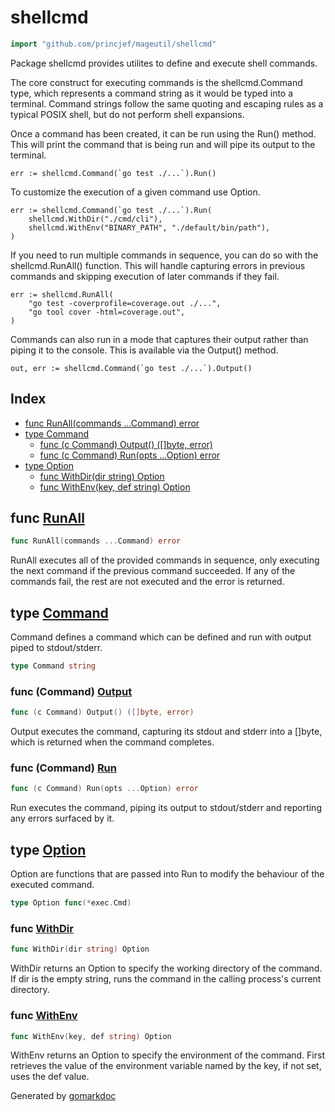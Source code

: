 <!-- Code generated by gomarkdoc. DO NOT EDIT -->

# shellcmd

```go
import "github.com/princjef/mageutil/shellcmd"
```

Package shellcmd provides utilites to define and execute shell commands\.

The core construct for executing commands is the shellcmd\.Command type\, which represents a command string as it would be typed into a terminal\. Command strings follow the same quoting and escaping rules as a typical POSIX shell\, but do not perform shell expansions\.

Once a command has been created\, it can be run using the Run\(\) method\. This will print the command that is being run and will pipe its output to the terminal\.

```
err := shellcmd.Command(`go test ./...`).Run()
```

To customize the execution of a given command use Option\.

```
err := shellcmd.Command(`go test ./...`).Run(
	shellcmd.WithDir("./cmd/cli"),
	shellcmd.WithEnv("BINARY_PATH", "./default/bin/path"),
)
```

If you need to run multiple commands in sequence\, you can do so with the shellcmd\.RunAll\(\) function\. This will handle capturing errors in previous commands and skipping execution of later commands if they fail\.

```
err := shellcmd.RunAll(
	"go test -coverprofile=coverage.out ./...",
	"go tool cover -html=coverage.out",
)
```

Commands can also run in a mode that captures their output rather than piping it to the console\. This is available via the Output\(\) method\.

```
out, err := shellcmd.Command(`go test ./...`).Output()
```

## Index

- [func RunAll(commands ...Command) error](<#func-runall>)
- [type Command](<#type-command>)
  - [func (c Command) Output() ([]byte, error)](<#func-command-output>)
  - [func (c Command) Run(opts ...Option) error](<#func-command-run>)
- [type Option](<#type-option>)
  - [func WithDir(dir string) Option](<#func-withdir>)
  - [func WithEnv(key, def string) Option](<#func-withenv>)


## func [RunAll](<https://github.com/princjef/mageutil/blob/master/shellcmd/shellcmd.go#L65>)

```go
func RunAll(commands ...Command) error
```

RunAll executes all of the provided commands in sequence\, only executing the next command if the previous command succeeded\. If any of the commands fail\, the rest are not executed and the error is returned\.

## type [Command](<https://github.com/princjef/mageutil/blob/master/shellcmd/shellcmd.go#L14>)

Command defines a command which can be defined and run with output piped to stdout/stderr\.

```go
type Command string
```

### func \(Command\) [Output](<https://github.com/princjef/mageutil/blob/master/shellcmd/shellcmd.go#L36>)

```go
func (c Command) Output() ([]byte, error)
```

Output executes the command\, capturing its stdout and stderr into a \[\]byte\, which is returned when the command completes\.

### func \(Command\) [Run](<https://github.com/princjef/mageutil/blob/master/shellcmd/shellcmd.go#L18>)

```go
func (c Command) Run(opts ...Option) error
```

Run executes the command\, piping its output to stdout/stderr and reporting any errors surfaced by it\.

## type [Option](<https://github.com/princjef/mageutil/blob/master/shellcmd/options.go#L10>)

Option are functions that are passed into Run to modify the behaviour of the executed command\.

```go
type Option func(*exec.Cmd)
```

### func [WithDir](<https://github.com/princjef/mageutil/blob/master/shellcmd/options.go#L14>)

```go
func WithDir(dir string) Option
```

WithDir returns an Option to specify the working directory of the command\. If dir is the empty string\, runs the command in the calling process's current directory\.

### func [WithEnv](<https://github.com/princjef/mageutil/blob/master/shellcmd/options.go#L22>)

```go
func WithEnv(key, def string) Option
```

WithEnv returns an Option to specify the environment of the command\. First retrieves the value of the environment variable named by the key\, if not set\, uses the def value\.



Generated by [gomarkdoc](<https://github.com/princjef/gomarkdoc>)
